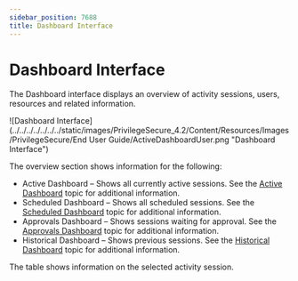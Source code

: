```yaml
---
sidebar_position: 7688
title: Dashboard Interface
---
```


# Dashboard Interface

The Dashboard interface displays an overview of activity sessions, users, resources and related information.

![Dashboard Interface](../../../../../../../static/images/PrivilegeSecure_4.2/Content/Resources/Images/PrivilegeSecure/End User Guide/ActiveDashboardUser.png "Dashboard Interface")

The overview section shows information for the following:

* Active Dashboard – Shows all currently active sessions. See the [Active Dashboard](Active "Active Dashboard") topic for additional information.
* Scheduled Dashboard – Shows all scheduled sessions. See the [Scheduled Dashboard](Scheduled "Scheduled Dashboard") topic for additional information.
* Approvals Dashboard – Shows sessions waiting for approval. See the [Approvals Dashboard](Approvals "Approvals Dashboard") topic for additional information.
* Historical Dashboard – Shows previous sessions. See the [Historical Dashboard](Historical "Historical Dashboard") topic for additional information.

The table shows information on the selected activity session.